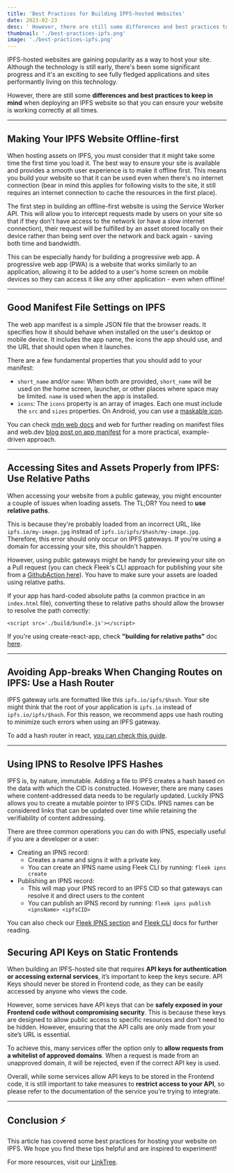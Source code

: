 ```yaml
---
title: 'Best Practices for Building IPFS-hosted Websites'
date: 2023-02-23
desc: ' However, there are still some differences and best practices to keep in mind when deploying an IPFS website so that you can ensure your website is working correctly at all times.'
thumbnail: './best-practices-ipfs.png'
image: './best-practices-ipfs.png'
---
```


IPFS-hosted websites are gaining popularity as a way to host your site. Although the technology is still early, there's been some significant progress and it's an exciting to see fully fledged applications and sites performantly living on this technology.

However, there are still some **differences and best practices to keep in mind** when deploying an IPFS website so that you can ensure your website is working correctly at all times.

---

## Making Your IPFS Website Offline-first

When hosting assets on IPFS, you must consider that it might take some time the first time you load it. The best way to ensure your site is available and provides a smooth user experience is to make it offline first. This means you build your website so that it can be used even when there's no internet connection (bear in mind this applies for following visits to the site, it still requires an internet connection to cache the resources in the first place).

The first step in building an offline-first website is using the Service Worker API. This will allow you to intercept requests made by users on your site so that if they don't have access to the network (or have a slow internet connection), their request will be fulfilled by an asset stored locally on their device rather than being sent over the network and back again - saving both time and bandwidth.

This can be especially handy for building a progressive web app. A progressive web app (PWA) is a website that works similarly to an application, allowing it to be added to a user's home screen on mobile devices so they can access it like any other application - even when offline!

---

## Good Manifest File Settings on IPFS

The web app manifest is a simple JSON file that the browser reads. It specifies how it should behave when installed on the user's desktop or mobile device. It includes the app name, the icons the app should use, and the URL that should open when it launches.

There are a few fundamental properties that you should add to your manifest:

- `short_name` and/or `name`: When both are provided, `short_name` will be used on the home screen, launcher, or other places where space may be limited. `name` is used when the app is installed.
- `icons`: The `icons` property is an array of images. Each one must include the `src` and `sizes` properties. On Android, you can use a [maskable icon](https://web.dev/maskable-icon/).

You can check [mdn web docs](https://developer.mozilla.org/en-US/docs/Mozilla/Add-ons/WebExtensions/manifest.json) and web for further reading on manifest files and web.dev [blog post on app manifest](https://web.dev/add-manifest/) for a more practical, example-driven approach.

---

## Accessing Sites and Assets Properly from IPFS: Use Relative Paths

When accessing your website from a public gateway, you might encounter a couple of issues when loading assets. The TL;DR? You need to **use relative paths**.

This is because they're probably loaded from an incorrect URL, like `ipfs.io/my-image.jpg` instead of `ipfs.io/ipfs/$hash/my-image.jpg`. Therefore, this error should only occur on IPFS gateways. If you're using a domain for accessing your site, this shouldn't happen.

However, using public gateways might be handy for previewing your site on a Pull request (you can check Fleek's CLI approach for publishing your site from a [GithubAction here](https://hosting.fleek.xyz/cli/)). You have to make sure your assets are loaded using relative paths.

If your app has hard-coded absolute paths (a common practice in an `index.html` file), converting these to relative paths should allow the browser to resolve the path correctly:

```
<script src='./build/bundle.js'></script>
```

If you're using create-react-app, check **"building for relative paths"** doc [here](https://create-react-app.dev/docs/deployment/#building-for-relative-paths).

---

## Avoiding App-breaks When Changing Routes on IPFS: Use a Hash Router

IPFS gateway urls are formatted like this `ipfs.io/ipfs/$hash`. Your site might think that the root of your application is `ipfs.io` instead of `ipfs.io/ipfs/$hash`. For this reason, we recommend apps use hash routing to minimize such errors when using an IPFS gateway.

To add a hash router in react, [you can check this guide](https://reactrouter.com/web/api/HashRouter).

---

## Using IPNS to Resolve IPFS Hashes

IPFS is, by nature, immutable. Adding a file to IPFS creates a hash based on the data with which the CID is constructed. However, there are many cases where content-addressed data needs to be regularly updated. Luckily IPNS allows you to create a mutable pointer to IPFS CIDs. IPNS names can be considered links that can be updated over time while retaining the verifiability of content addressing.

There are three common operations you can do with IPNS, especially useful if you are a developer or a user:

- Creating an IPNS record:
  - Creates a name and signs it with a private key.
  - You can create an IPNS name using Fleek CLI by running: `fleek ipns create`
- Publishing an IPNS record:
  - This will map your IPNS record to an IPFS CID so that gateways can resolve it and direct users to the content
  - You can publish an IPNS record by running: `fleek ipns publish <ipnsName> <ipfsCID>`

You can also check our [Fleek IPNS section](https://hosting.fleek.xyz/sdk/ipns/) and [Fleek CLI](https://hosting.fleek.xyz/cli/) docs for further reading.

## Securing API Keys on Static Frontends

When building an IPFS-hosted site that requires **API keys for authentication or accessing external services**, it’s important to keep the keys secure. API Keys should never be stored in Frontend code, as they can be easily accessed by anyone who views the code.

However, some services have API keys that can be **safely exposed in your Frontend code without compromising security**. This is because these keys are designed to allow public access to specific resources and don’t need to be hidden. However, ensuring that the API calls are only made from your site’s URL is essential.

To achieve this, many services offer the option only to **allow requests from a whitelist of approved domains**. When a request is made from an unapproved domain, it will be rejected, even if the correct API key is used.

Overall, while some services allow API keys to be stored in the Frontend code, it is still important to take measures to **restrict access to your API**, so please refer to the documentation of the service you’re trying to integrate.

---

## Conclusion ⚡

This article has covered some best practices for hosting your website on IPFS. We hope you find these tips helpful and are inspired to experiment!

For more resources, visit our [LinkTree](https://linktr.ee/fleek).
